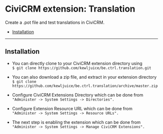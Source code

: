 # CiviCRM extension: Translation

Create a .pot file and test translations in CiviCRM.
- [Installation](#installation)

***

## Installation

- You can directly clone to your CiviCRM extension directory using<br>
```$ git clone https://github.com/kewljuice/be.ctrl.translation.git```

- You can also download a zip file, and extract in your extension directory<br>
```$ git clone https://github.com/kewljuice/be.ctrl.translation/archive/master.zip```

- Configure CiviCRM Extensions Directory which can be done from<br>
```"Administer -> System Settings -> Directories".```

- Configure Extension Resource URL which can be done from<br>
```"Administer -> System Settings -> Resource URLs".```

- The next step is enabling the extension which can be done from<br> 
```"Administer -> System Settings -> Manage CiviCRM Extensions".```

